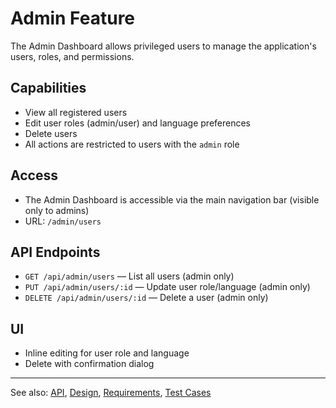 # Admin Feature

The Admin Dashboard allows privileged users to manage the application's users, roles, and permissions.

## Capabilities

- View all registered users
- Edit user roles (admin/user) and language preferences
- Delete users
- All actions are restricted to users with the `admin` role

## Access

- The Admin Dashboard is accessible via the main navigation bar (visible only to admins)
- URL: `/admin/users`

## API Endpoints

- `GET /api/admin/users` — List all users (admin only)
- `PUT /api/admin/users/:id` — Update user role/language (admin only)
- `DELETE /api/admin/users/:id` — Delete a user (admin only)

## UI

- Inline editing for user role and language
- Delete with confirmation dialog

---

See also: [API](api.md), [Design](design.md), [Requirements](requirements.md), [Test Cases](test.md)

